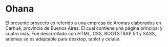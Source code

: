 # Ohana
El presente proyecto es referido a una empresa de Aromas elaborados en Carhué, provincia de Buenos Aires. El cual contiene una página principal y cuatro más. Fue desarrollado con HTML, CSS, BOOTSTRAP 5.1 y SASS, ademas se es adaptable para desktop, tablet y celular.